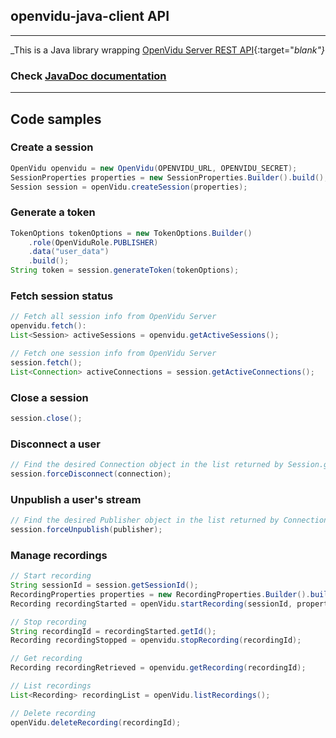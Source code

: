 <h2 id="section-title">openvidu-java-client API</h2>
<hr>

_This is a Java library wrapping [OpenVidu Server REST API](/reference-docs/REST-API/){:target="_blank"}_

<h3>Check <a href="../../../api/openvidu-java-client/" target="_blank">JavaDoc documentation</a></h3>

<hr>

## Code samples

### Create a session

```java
OpenVidu openvidu = new OpenVidu(OPENVIDU_URL, OPENVIDU_SECRET);
SessionProperties properties = new SessionProperties.Builder().build();
Session session = openVidu.createSession(properties);
```

### Generate a token

```java
TokenOptions tokenOptions = new TokenOptions.Builder()
    .role(OpenViduRole.PUBLISHER)
    .data("user_data")
    .build();
String token = session.generateToken(tokenOptions);
```

### Fetch session status

```java
// Fetch all session info from OpenVidu Server
openvidu.fetch():
List<Session> activeSessions = openvidu.getActiveSessions();

// Fetch one session info from OpenVidu Server
session.fetch();
List<Connection> activeConnections = session.getActiveConnections();
```

### Close a session

```java
session.close();
```

### Disconnect a user

```java
// Find the desired Connection object in the list returned by Session.getActiveConnections()
session.forceDisconnect(connection);
```

### Unpublish a user's stream

```java
// Find the desired Publisher object in the list returned by Connection.getPublishers()
session.forceUnpublish(publisher);
```

### Manage recordings

```java
// Start recording
String sessionId = session.getSessionId();
RecordingProperties properties = new RecordingProperties.Builder().build();
Recording recordingStarted = openVidu.startRecording(sessionId, properties);

// Stop recording
String recordingId = recordingStarted.getId();
Recording recordingStopped = openvidu.stopRecording(recordingId);

// Get recording
Recording recordingRetrieved = openvidu.getRecording(recordingId);

// List recordings
List<Recording> recordingList = openVidu.listRecordings();

// Delete recording
openVidu.deleteRecording(recordingId);
```

<br>
